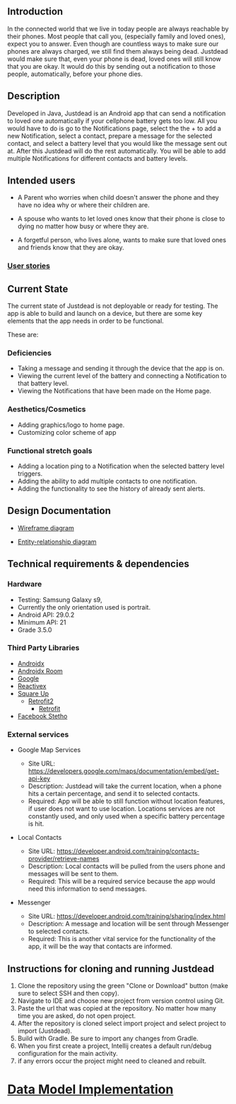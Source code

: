 ## Introduction 

In the connected world that we live in today people are always reachable by their phones. Most people that call you, (especially family and loved ones), expect you to answer. Even though are countless ways to make sure our phones are always charged, we still find them always being dead. Justdead would make sure that, even your phone is dead, loved ones will still know that you are okay. It would do this by sending out a notification to those people, automatically, before your phone dies.
 

## Description 
Developed in Java, Justdead is an Android app that can send a notification to loved one automatically if your cellphone battery gets too low. All you would have to do is go to the Notifications page, select the the + to add a new Notification, select a contact, prepare a message for the selected contact, and select a battery level that you would like the message sent out at. After this Justdead will do the rest automatically. You will be able to add multiple Notifications for different contacts and battery levels. 

## Intended users

* A Parent who worries when child doesn't answer the phone and they have no idea why or where their children are.

* A spouse who wants to let loved ones know that their phone is close to dying no matter how busy or where they are.


* A forgetful person, who lives alone, wants to make sure that loved ones and friends know that they are okay.

### [User stories](user-stories.md)

## Current State

The current state of Justdead is not deployable or ready for testing. The app is able to build and launch on a device, but there are some key elements that the app needs in order to be functional.

These are:

### Deficiencies

* Taking a message and sending it through the device that the app is on. 
* Viewing the current level of the battery and connecting a Notification to that battery level.
* Viewing the Notifications that have been made on the Home page.

### Aesthetics/Cosmetics

* Adding graphics/logo to home page. 
* Customizing color scheme of app

### Functional stretch goals

* Adding a location ping to a Notification when the selected battery level triggers.
* Adding the ability to add multiple contacts to one notification. 
* Adding the functionality to see the history of already sent alerts.

## Design Documentation


* [Wireframe diagram](wireframe.md)


* [Entity-relationship diagram](erd.md)

## Technical requirements & dependencies

### Hardware

* Testing: Samsung Galaxy s9,
* Currently the only orientation used is portrait.
* Android API: 29.0.2
* Minimum API: 21
* Grade 3.5.0

### Third Party Libraries

   * [Androidx](https://developer.android.com/jetpack/androidx)       
   * [Androidx Room](https://developer.android.com/jetpack/androidx/releases/room)       
   * [Google](https://developers.google.com/android)      
   * [Reactivex](https://github.com/ReactiveX)       
   * [Square Up](https://square.github.io/okhttp/)
       * [Retrofit2](https://square.github.io/retrofit/2.x/retrofit/)
           * [Retrofit](https://square.github.io/retrofit/)
   * [Facebook Stetho](https://facebook.github.io/stetho/)

### External services


* Google Map Services
    * Site URL: <https://developers.google.com/maps/documentation/embed/get-api-key>
    * Description: Justdead will take the current location, when a phone hits a certain percentage, and send it to selected contacts. 
    * Required: App will be able to still function without location features, if user does not want to use location. Locations services are not constantly used, and only used when a specific battery percentage is hit. 

* Local Contacts 
    * Site URL: <https://developer.android.com/training/contacts-provider/retrieve-names>
    * Description: Local contacts will be pulled from the users phone and messages will be sent to them.
    * Required: This will be a required service because the app would need this information to send messages. 

* Messenger
    * Site URL: <https://developer.android.com/training/sharing/index.html>
    * Description: A message and location will be sent through Messenger to selected contacts. 
    * Required: This is another vital service for the functionality of the app, it will be the way that contacts are informed.

## Instructions for cloning and running Justdead
1. Clone the repository using the green "Clone or Download" button (make sure to select SSH and then copy).  
2. Navigate to IDE and choose new project from version control using Git.
3. Paste the url that was copied at the repository. No matter how many time you are asked, do not open project.
4. After the repository is cloned select import project and select project to import (Justdead). 
5. Build with Gradle. Be sure to import any changes from Gradle.
6. When you first create a project, Intellij creates a default run/debug configuration for the main activity. 
7. if any errors occur the project might need to cleaned and rebuilt. 

# [Data Model Implementation](data-model.md)